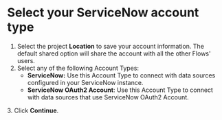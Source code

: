 # Select your ServiceNow account type

1. Select the project **Location** to save your account information. The default shared option will share the account with all the other Flows' users.
2. Select any of the following Account Types:&#x20;
   * **ServiceNow:** Use this Account Type to connect with data sources configured in your ServiceNow instance.
   * **ServiceNow OAuth2 Account**: Use this Account Type to connect with data sources that use ServiceNow OAuth2 Account.

3\. Click **Continue**.
